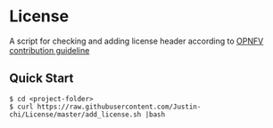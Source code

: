 # License

A script for checking and adding license header according to [OPNFV contribution guideline](https://wiki.opnfv.org/display/DEV/Contribution+Guidelines)

## Quick Start

```
$ cd <project-folder>
$ curl https://raw.githubusercontent.com/Justin-chi/License/master/add_license.sh |bash
```
